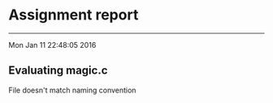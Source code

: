 # Assignment report
---
Mon Jan 11 22:48:05 2016

## Evaluating magic.c

File doesn't match naming convention

